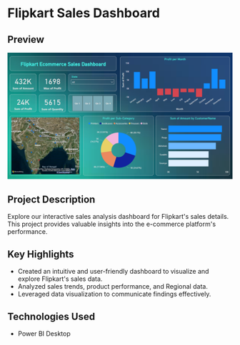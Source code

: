 # Flipkart Sales Dashboard

## Preview
<p float="middle">
    <img src="Flipkart Sales Analysis.png" width="800">

## Project Description
Explore our interactive sales analysis dashboard for Flipkart's sales details. This project provides valuable insights into the e-commerce platform's performance.

## Key Highlights
- Created an intuitive and user-friendly dashboard to visualize and explore Flipkart's sales data.
- Analyzed sales trends, product performance, and Regional data.
- Leveraged data visualization to communicate findings effectively.

## Technologies Used
- Power BI Desktop
